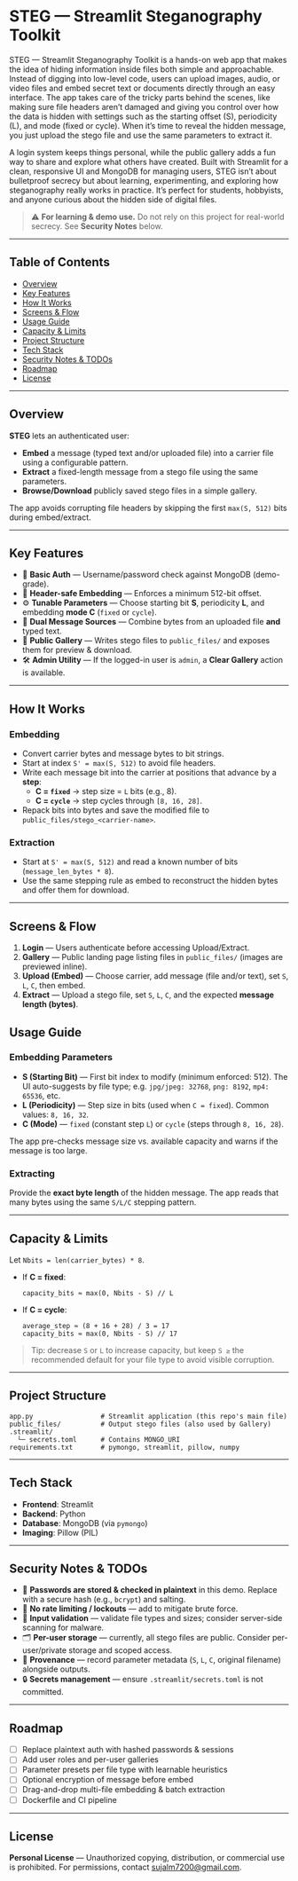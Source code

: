 # STEG — Streamlit Steganography Toolkit

STEG — Streamlit Steganography Toolkit is a hands-on web app that makes the idea of hiding information inside files both simple and approachable. Instead of digging into low-level code, users can upload images, audio, or video files and embed secret text or documents directly through an easy interface. The app takes care of the tricky parts behind the scenes, like making sure file headers aren’t damaged and giving you control over how the data is hidden with settings such as the starting offset (S), periodicity (L), and mode (fixed or cycle). When it’s time to reveal the hidden message, you just upload the stego file and use the same parameters to extract it. 

A login system keeps things personal, while the public gallery adds a fun way to share and explore what others have created. Built with Streamlit for a clean, responsive UI and MongoDB for managing users, STEG isn’t about bulletproof secrecy but about learning, experimenting, and exploring how steganography really works in practice. It’s perfect for students, hobbyists, and anyone curious about the hidden side of digital files.

> ⚠️ **For learning & demo use.** Do not rely on this project for real-world secrecy. See **Security Notes** below.

---

## Table of Contents
- [Overview](#overview)
- [Key Features](#key-features)
- [How It Works](#how-it-works)
- [Screens & Flow](#screens--flow)
- [Usage Guide](#usage-guide)
- [Capacity & Limits](#capacity--limits)
- [Project Structure](#project-structure)
- [Tech Stack](#tech-stack)
- [Security Notes & TODOs](#security-notes--todos)
- [Roadmap](#roadmap)
- [License](#license)

---

## Overview
**STEG** lets an authenticated user:
- **Embed** a message (typed text and/or uploaded file) into a carrier file using a configurable pattern.
- **Extract** a fixed-length message from a stego file using the same parameters.
- **Browse/Download** publicly saved stego files in a simple gallery.

The app avoids corrupting file headers by skipping the first `max(S, 512)` bits during embed/extract.

---

## Key Features
- 🔐 **Basic Auth** — Username/password check against MongoDB (demo-grade).
- 🧬 **Header-safe Embedding** — Enforces a minimum 512-bit offset.
- ⚙️ **Tunable Parameters** — Choose starting bit **S**, periodicity **L**, and embedding **mode C** (`fixed` or `cycle`).
- 🧾 **Dual Message Sources** — Combine bytes from an uploaded file **and** typed text.
- 📂 **Public Gallery** — Writes stego files to `public_files/` and exposes them for preview & download.
- 🛠️ **Admin Utility** — If the logged-in user is `admin`, a **Clear Gallery** action is available.

---

## How It Works

### Embedding
- Convert carrier bytes and message bytes to bit strings.
- Start at index `S' = max(S, 512)` to avoid file headers.
- Write each message bit into the carrier at positions that advance by a **step**:
  - **C = `fixed`** → step size = `L` bits (e.g., 8).
  - **C = `cycle`** → step cycles through `[8, 16, 28]`.
- Repack bits into bytes and save the modified file to `public_files/stego_<carrier-name>`.

### Extraction
- Start at `S' = max(S, 512)` and read a known number of bits (`message_len_bytes * 8`).
- Use the same stepping rule as embed to reconstruct the hidden bytes and offer them for download.

---

## Screens & Flow
1. **Login** — Users authenticate before accessing Upload/Extract.
2. **Gallery** — Public landing page listing files in `public_files/` (images are previewed inline).
3. **Upload (Embed)** — Choose carrier, add message (file and/or text), set `S`, `L`, `C`, then embed.
4. **Extract** — Upload a stego file, set `S`, `L`, `C`, and the expected **message length (bytes)**.


## Usage Guide

### Embedding Parameters
- **S (Starting Bit)** — First bit index to modify (minimum enforced: 512). The UI auto-suggests by file type; e.g. `jpg/jpeg: 32768`, `png: 8192`, `mp4: 65536`, etc.
- **L (Periodicity)** — Step size in bits (used when `C = fixed`). Common values: `8, 16, 32`.
- **C (Mode)** — `fixed` (constant step `L`) or `cycle` (steps through `8, 16, 28`).

The app pre-checks message size vs. available capacity and warns if the message is too large.

### Extracting
Provide the **exact byte length** of the hidden message. The app reads that many bytes using the same `S/L/C` stepping pattern.

---

## Capacity & Limits
Let `Nbits = len(carrier_bytes) * 8`.

- If **C = fixed**:
  ```
  capacity_bits ≈ max(0, Nbits - S) // L
  ```
- If **C = cycle**:
  ```
  average_step ≈ (8 + 16 + 28) / 3 = 17
  capacity_bits ≈ max(0, Nbits - S) // 17
  ```

> Tip: decrease `S` or `L` to increase capacity, but keep `S ≥` the recommended default for your file type to avoid visible corruption.

---

## Project Structure
```
app.py                 # Streamlit application (this repo's main file)
public_files/          # Output stego files (also used by Gallery)
.streamlit/
  └─ secrets.toml      # Contains MONGO_URI
requirements.txt       # pymongo, streamlit, pillow, numpy
```

---

## Tech Stack
- **Frontend**: Streamlit
- **Backend**: Python
- **Database**: MongoDB (via `pymongo`)
- **Imaging**: Pillow (PIL)

---

## Security Notes & TODOs
- 🔑 **Passwords are stored & checked in plaintext** in this demo. Replace with a secure hash (e.g., `bcrypt`) and salting.
- 🧯 **No rate limiting / lockouts** — add to mitigate brute force.
- 🧪 **Input validation** — validate file types and sizes; consider server-side scanning for malware.
- 🗂️ **Per-user storage** — currently, all stego files are public. Consider per-user/private storage and scoped access.
- 📝 **Provenance** — record parameter metadata (`S`, `L`, `C`, original filename) alongside outputs.
- 🔒 **Secrets management** — ensure `.streamlit/secrets.toml` is not committed.

---

## Roadmap
- [ ] Replace plaintext auth with hashed passwords & sessions
- [ ] Add user roles and per-user galleries
- [ ] Parameter presets per file type with learnable heuristics
- [ ] Optional encryption of message before embed
- [ ] Drag-and-drop multi-file embedding & batch extraction
- [ ] Dockerfile and CI pipeline

---

## License
**Personal License** — Unauthorized copying, distribution, or commercial use is prohibited. For permissions, contact [sujalm7200@gmail.com](mailto:sujalm7200@gmail.com).
